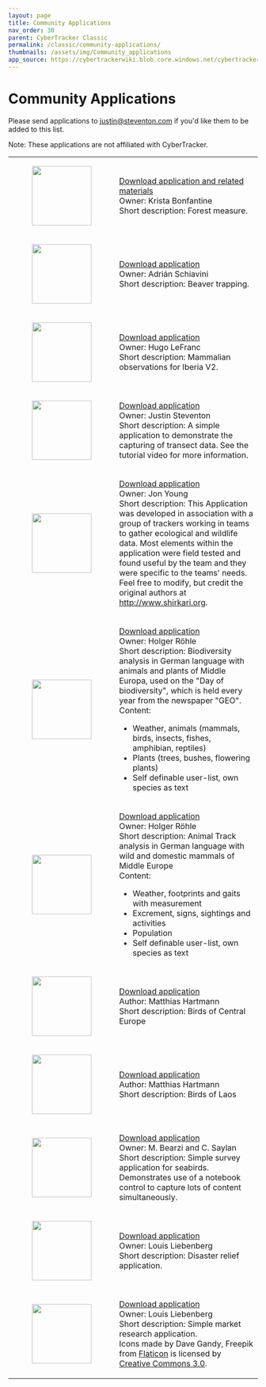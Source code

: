 ```yaml
---
layout: page
title: Community Applications
nav_order: 30
parent: CyberTracker Classic
permalink: /classic/community-applications/
thumbnails: /assets/img/Community_applications
app_source: https://cybertrackerwiki.blob.core.windows.net/cybertrackerwiki-ct-public
---
```

# Community Applications

Please send applications to justin@steventon.com if you'd like them to
be added to this list.

Note: These applications are not affiliated with CyberTracker.

<table>
<tbody>
<tr class="odd">
<td><figure><img src="{{ site.baseurl }}{{ page.thumbnails }}/120px-ForestMeasure.png" width="120" /></figure></td>
<td><p><a href="{{ page.app_source }}/ForestMeasure.zip">Download application and related materials</a><br />
Owner: Krista Bonfantine<br />
Short description: Forest measure.</p></td>
</tr>
<tr class="even">
<td><figure><img src="{{ site.baseurl }}{{ page.thumbnails }}/120px-Beaver_trapping_for_eradication.png" width="120" alt="" /></figure></td>
<td><p><a href="{{ page.app_source }}/Beaver_trapping_for_eradication.CTX">Download application</a><br />
Owner: Adrián Schiavini<br />
Short description: Beaver trapping.</p></td>
</tr>
<tr class="odd">
<td><figure><img src="{{ site.baseurl }}{{ page.thumbnails }}/120px-Observaciones_Mamiferos_Ibericos_V2.png" width="120" alt="" /></figure></td>
<td><p><a href="{{ page.app_source }}/Observaciones_Mamiferos_Ibericos_V2.CTX">Download application</a><br />
Owner: Hugo LeFranc<br />
Short description: Mammalian observations for Iberia V2.</p></td>
</tr>
<tr class="even">
<td><figure><img src="{{ site.baseurl }}{{ page.thumbnails }}/120px-Transect_Demo.png" width="120" alt="" /></figure></td>
<td><p><a href="{{ page.app_source }}/Transect_Demo.CTX">Download application</a><br />
Owner: Justin Steventon<br />
Short description: A simple application to demonstrate the capturing of transect data. See the tutorial video for more information.</p></td>
</tr>
<tr class="odd">
<td><figure><img src="{{ site.baseurl }}{{ page.thumbnails }}/120px-Master_Shikari.png" width="120" alt="" /></figure></td>
<td><p><a href="{{ page.app_source }}/Master_Shikari.CTX">Download application</a><br />
Owner: Jon Young<br />
Short description: This Application was developed in association with a group of trackers working in teams to gather ecological and wildlife data. Most elements within the application were field tested and found useful by the team and they were specific to the teams' needs. Feel free to modify, but credit the original authors at <a href="http://www.shirkari.org">http://www.shirkari.org</a>.</p></td>
</tr>
<tr class="even">
<td><figure><img src="{{ site.baseurl }}{{ page.thumbnails }}/120px-BioKartierung-light_V3.0.1.png" width="120" alt="" /></figure></td>
<td><p><a href="{{ page.app_source }}/Biokartierung-light_v030002p.CTX">Download application</a><br />
Owner: Holger Röhle<br />
Short description: Biodiversity analysis in German language with animals and plants of Middle Europa, used on the "Day of biodiversity", which is held every year from the newspaper "GEO".<br />
Content:</p>
<ul>
<li>Weather, animals (mammals, birds, insects, fishes, amphibian, reptiles)</li>
<li>Plants (trees, bushes, flowering plants)</li>
<li>Self definable user-list, own species as text</li>
</ul></td>
</tr>
<tr class="odd">
<td><figure><img src="{{ site.baseurl }}{{ page.thumbnails }}/120px-Spurenanalyse-light_V3.0.2.png" width="120" alt="" /></figure></td>
<td><p><a href="{{ page.app_source }}/Spuren-light_V030003p.CTX">Download application</a><br />
Owner: Holger Röhle<br />
Short description: Animal Track analysis in German language with wild and domestic mammals of Middle Europe<br />
Content:</p>
<ul>
<li>Weather, footprints and gaits with measurement</li>
<li>Excrement, signs, sightings and activities</li>
<li>Population</li>
<li>Self definable user-list, own species as text</li>
</ul></td>
</tr>
<tr class="even">
<td><figure><img src="{{ site.baseurl }}{{ page.thumbnails }}/120px-Birds_of_Central_Europe.png" width="120" alt="" /></figure></td>
<td><p><a href="{{ page.app_source }}/Birds_of_Central_Europe.CTX">Download application</a><br />
Author: Matthias Hartmann<br />
Short description: Birds of Central Europe<br />
</p></td>
</tr>
<tr class="odd">
<td><figure><img src="{{ site.baseurl }}{{ page.thumbnails }}/120px-Birds_of_Laos.png" width="120" alt="" /></figure></td>
<td><p><a href="{{ page.app_source }}/Birds_of_Laos.CTX">Download application</a><br />
Author: Matthias Hartmann<br />
Short description: Birds of Laos<br />
</p></td>
</tr>
<tr class="even">
<td><figure><img src="{{ site.baseurl }}{{ page.thumbnails }}/120px-Seabird_Survey.png" width="120" alt="" /></figure></td>
<td><p><a href="{{ page.app_source }}/Seabird_Survey.CTX">Download application</a><br />
Owner: M. Bearzi and C. Saylan<br />
Short description: Simple survey application for seabirds. Demonstrates use of a notebook control to capture lots of content simultaneously.</p></td>
</tr>
<tr class="odd">
<td><figure><img src="{{ site.baseurl }}{{ page.thumbnails }}/120px-Disaster_Relief_Rapid_Survey.png" width="120" alt="" /></figure></td>
<td><p><a href="{{ page.app_source }}/Disaster_Relief_Rapid_Survey.CTX">Download application</a><br />
Owner: Louis Liebenberg<br />
Short description: Disaster relief application.</p></td>
</tr>
<tr class="even">
<td><figure><img src="{{ site.baseurl }}{{ page.thumbnails }}/120px-Market_Research_Smiley_Interface.png" width="120" alt="" /></figure></td>
<td><p><a href="{{ page.app_source }}/Market_Research_Smiley_Interface.CTX">Download application</a><br />
Owner: Louis Liebenberg<br />
Short description: Simple market research application.<br />
Icons made by Dave Gandy, Freepik from <a href="http://www.flaticon.com">Flaticon</a> is licensed by <a href="http://creativecommons.org/licenses/by/3.0/">Creative Commons 3.0</a>.</p></td>
</tr>
</tbody>
</table>

